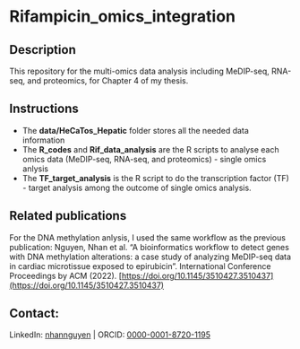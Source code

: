# Rifampicin_omics_integration

## Description
This repository for the multi-omics data analysis including MeDIP-seq, RNA-seq, and proteomics, for Chapter 4 of my thesis.

## Instructions
- The **data/HeCaTos_Hepatic** folder stores all the needed data information
- The **R_codes** and **Rif_data_analysis** are the R scripts to analyse each omics data (MeDIP-seq, RNA-seq, and proteomics) - single omics anlysis
- The **TF_target_analysis** is the R script to do the transcription factor (TF) - target analysis among the outcome of single omics analysis.

## Related publications 
For the DNA methylation anlysis, I used the same workflow as the previous publication: Nguyen, Nhan et al. “A bioinformatics workflow to detect genes with DNA methylation alterations: a case study of analyzing MeDIP-seq data in cardiac microtissue exposed to epirubicin”. International Conference Proceedings by ACM (2022). [https://doi.org/10.1145/3510427.3510437](https://doi.org/10.1145/3510427.3510437)

## Contact:
LinkedIn:	[nhannguyen](https://www.linkedin.com/in/nhannguyen1412) | ORCID: [0000-0001-8720-1195](https://orcid.org/0000-0001-8720-1195)

